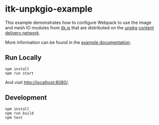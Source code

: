 itk-unpkgio-example
===================

This example demonstrates how to configure Webpack to use the image and mesh
IO modules from [itk.js](https://insightsoftwareconsortium.github.io/itk-wasm/)
that are distributed on the [unpkg](https://unpkg.com/) [content delivery
network](https://en.wikipedia.org/wiki/Content_delivery_network).

More information can be found in the [example
documentation](https://insightsoftwareconsortium.github.io/itk-wasm/examples/unpkgio.html).

## Run Locally

```
npm install
npm run start
```

And visit [http://localhost:8080/](http://localhost:8080/).

## Development

```
npm install
npm run build
npm test
```
